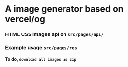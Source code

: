 # A image generator based on vercel/og

### HTML CSS images api on    `src/pages/api/`

### Example usage `src/pages/res`

#### To do, `download all images as zip`